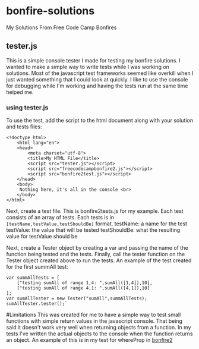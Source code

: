 # bonfire-solutions
My Solutions From Free Code Camp Bonfires

## tester.js
This is a simple console tester I made for testing my bonfire solutions.
I wanted to make a simple way to write tests while I was working on solutions.
Most of the javascript test frameworks seemed like overkill when I just wanted something that I could look at quickly.
I like to use the console for debugging while I'm working and having the tests run at the same time helped me.

### using tester.js
To use the test, add the script to the html document along with your solution and tests files:
```
<!doctype html>
	<html lang="en">
   	<head>
   		<meta charset="utf-8">
   		<title>My HTML File</title>
   		<script src="tester.js"></script>
   		<script src="freecodecampbonfire2.js"></script>
   		<script src="bonfire2test.js"></script>
 	</head>
   	<body>
   	 Nothing here, it's all in the console <br>
   	</body>
</html>
```
Next, create a test file. This is bonfire2tests.js for my example.
Each test consists of an array of tests. Each tests is in `[testName,testValue,testShouldBe]` format.
testName: a name for the test
testValue: the value that will be tested
testShouldBe: what the resulting value for testValue should be

Next, create a Tester object by creating a var and passing the name of the function being tested and the tests.
Finally, call the tester function on the Tester object created above to run the tests. 
An example of the test created for the first summAll test:
```
var summAllTests = [
	["testing sumAll of range 1,4: ",sumAll([1,4]),10],
	["testing sumAll of range 4,1: ",sumAll([4,1]),10]
];
var sumAllTester = new Tester("sumAll",summAllTests);
sumAllTester.tester();`
```

#Limitations
This was created for me to have a simple way to test small functions with simple return values in the javascript console.
That being said it doesn't work very well when returning objects from a function.
In my tests I've written the actual objects to the console when the function returns an object.
An example of this is in my test for whereProp in [bonfire2](https://github.com/jarhoads/bonfire-solutions/blob/master/bonfire2test.js)